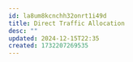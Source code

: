 ```yaml
---
id: la8um8kcnchh32onrt1i49d
title: Direct Traffic Allocation
desc: ""
updated: 2024-12-15T22:35
created: 1732207269535
---
```

